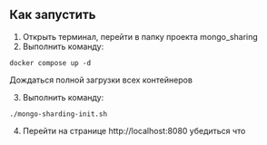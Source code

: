 ## Как запустить

1. Открыть терминал, перейти в папку проекта mongo_sharing
2. Выполнить команду:

```shell
docker compose up -d
```

Дождаться полной загрузки всех контейнеров

3. Выполнить команду:
```shell
./mongo-sharding-init.sh
```

4. Перейти на странице http://localhost:8080 убедиться что 
